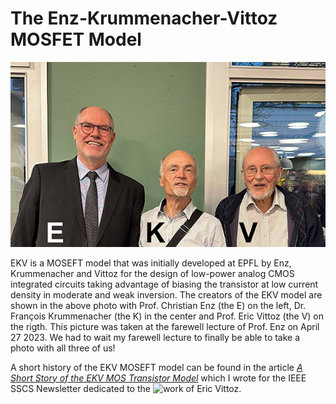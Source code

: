# The Enz-Krummenacher-Vittoz MOSFET Model

![The initial creators of the EKV model](/img/EKV.png)

EKV is a MOSEFT model that was initially developed at EPFL by Enz, Krummenacher and Vittoz for the design of low-power analog CMOS integrated circuits taking advantage of biasing the transistor at low current density in moderate and weak inversion. The creators of the EKV model are shown in the above photo with Prof. Christian Enz (the E) on the left, Dr. François Krummenacher (the K) in the center and Prof. Eric Vittoz (the V) on the rigth. This picture was taken at the farewell lecture of Prof. Enz on April 27 2023. We had to wait my farewell lecture to finally be able to take a photo with all three of us!

A short history of the EKV MOSEFT model can be found in the article [*A Short Story of the EKV MOS Transistor Model*](https://ieeexplore.ieee.org/stamp/stamp.jsp?tp=&arnumber=4785778) which I wrote for the IEEE SSCS Newsletter dedicated to the ![work of Eric Vittoz](https://ieeexplore.ieee.org/xpl/tocresult.jsp?isnumber=4785770&punumber=4563671).

